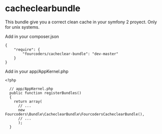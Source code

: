 cacheclearbundle
================

This bundle give you a correct clean cache in your symfony 2 proyect. Only for unix systems. 

Add in your composer.json

    {
        "require": {
            "fourcoders/cacheclear-bundle": "dev-master"
        }
    }

Add in your app/AppKernel.php

    <?php

      // app/AppKernel.php
      public function registerBundles()
      {
        return array(
          // ...
          new Fourcoders\Bundle\CacheclearBundle\FourcodersCacheclearBundle(),
          // ...
          );
      }
